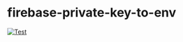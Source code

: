 # firebase-private-key-to-env

[![Test](https://github.com/WillBooster/firebase-private-key-to-env/actions/workflows/test.yml/badge.svg)](https://github.com/WillBooster/firebase-private-key-to-env/actions/workflows/test.yml)
